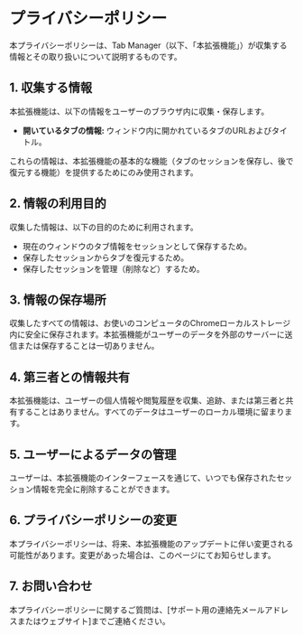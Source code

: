 # プライバシーポリシー

本プライバシーポリシーは、Tab Manager（以下、「本拡張機能」）が収集する情報とその取り扱いについて説明するものです。

## 1. 収集する情報

本拡張機能は、以下の情報をユーザーのブラウザ内に収集・保存します。

*   **開いているタブの情報:** ウィンドウ内に開かれているタブのURLおよびタイトル。

これらの情報は、本拡張機能の基本的な機能（タブのセッションを保存し、後で復元する機能）を提供するためにのみ使用されます。

## 2. 情報の利用目的

収集した情報は、以下の目的のために利用されます。

*   現在のウィンドウのタブ情報をセッションとして保存するため。
*   保存したセッションからタブを復元するため。
*   保存したセッションを管理（削除など）するため。

## 3. 情報の保存場所

収集したすべての情報は、お使いのコンピュータのChromeローカルストレージ内に安全に保存されます。本拡張機能がユーザーのデータを外部のサーバーに送信または保存することは一切ありません。

## 4. 第三者との情報共有

本拡張機能は、ユーザーの個人情報や閲覧履歴を収集、追跡、または第三者と共有することはありません。すべてのデータはユーザーのローカル環境に留まります。

## 5. ユーザーによるデータの管理

ユーザーは、本拡張機能のインターフェースを通じて、いつでも保存されたセッション情報を完全に削除することができます。

## 6. プライバシーポリシーの変更

本プライバシーポリシーは、将来、本拡張機能のアップデートに伴い変更される可能性があります。変更があった場合は、このページにてお知らせします。

## 7. お問い合わせ

本プライバシーポリシーに関するご質問は、[サポート用の連絡先メールアドレスまたはウェブサイト]までご連絡ください。
